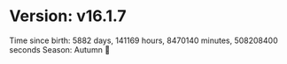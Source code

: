 # Version: v16.1.7
Time since birth: 5882 days, 141169 hours, 8470140 minutes, 508208400 seconds
Season: Autumn 🍁
